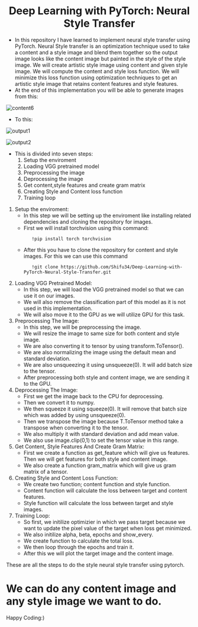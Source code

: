 <H1 align="center">Deep Learning with PyTorch: Neural Style Transfer</H1>

- In this repository I have learned to implement neural style transfer using PyTorch. Neural Style transfer is an optimization technique used to take a content and a style image and blend them together so the output image looks like the content image but painted in the style of the style image. We will create artistic style image using content and given style image. We will compute the content and style loss function. We will minimize this loss function using optimization techniques to get an artistic style image that retains content features and style features.
- At the end of this implementation you will be able to generate images from this:

![content6](https://github.com/Shifu34/Deep-Learning-with-PyTorch-Neural-Style-Transfer/assets/140503589/e3b71436-be2a-4a3b-97b7-5cdbaf214cce)

- To this:
  
![output1](https://github.com/Shifu34/Deep-Learning-with-PyTorch-Neural-Style-Transfer/assets/140503589/373f963b-6d92-4cef-ac86-c094a154ebc4)

![output2](https://github.com/Shifu34/Deep-Learning-with-PyTorch-Neural-Style-Transfer/assets/140503589/60de41f4-e7b5-440f-a871-2f07bd18bbae)

- This is divided into seven steps:
  1. Setup the enviroment
  2. Loading VGG pretrained model
  3. Preprocessing the image
  4. Deprocessing the image
  5. Get content,style features and create gram matrix
  6. Creating Style and Content loss function
  7. Training loop

1. Setup the enviroment:
   - In this step we will be setting up the enviroment like installing related dependencies and cloning the repository for images.
   - First we will install torchvision using this command:
     ```
        !pip install torch torchvision
     ```
   - After this you have to clone the repository for content and style images. For this we can use this command
     ```
        !git clone https://github.com/Shifu34/Deep-Learning-with-PyTorch-Neural-Style-Transfer.git
     ```
2. Loading VGG Pretrained Model:
   - In this step, we will load the VGG pretrained model so that we can use it on our images.
   - We will also remove the classification part of this model as it is not used in this implementation.
   - We will also move it to the GPU as we will utilize GPU for this task.
3. Preprocessing The Image:
   - In this step, we will be preprocessing the image.
   - We will resize the image to same size for both content and style image.
   - We are also converting it to tensor by using transform.ToTensor().
   - We are also normalizing the image using the default mean and standard deviation.
   - We are also unsqueezing it using unsqueeze(0). It will add batch size to the tensor.
   - After preprocessing both style and content image, we are sending it to the GPU.
4. Deprocessing The Image:
   - First we get the image back to the CPU for deprocessing.
   - Then we convert it to numpy.
   - We then squeeze it using squeeze(0). It will remove that batch size which was added by using unsqueeze(0).
   - Then we transpose the image because T.ToTensor method take a transpose when converting it to the tensor.
   - We also multiply it with standard deviation and add mean value.
   - We also use image.clip(0,1) to set the tensor value in this range.
5. Get Content, Style Features And Create Gram Matrix:
   - First we create a function as get_feature which will give us features. Then we will get features for both style and content image.
   - We also create a function gram_matrix which will give us gram matrix of a tensor.
6. Creating Style and Content Loss Function:
   - We create two function; content function and style function.
   - Content function will calculate the loss between target and content features.
   - Style function will calculate the loss between target and style images.
7. Training Loop:
   - So first, we initilize optimizier in which we pass target because we want to update the pixel value of the target when loss get minimized.
   - We also initilize alpha, beta, epochs and show_every.
   - We create function to calculate the total loss.
   - We then loop through the epochs and train it.
   - After this we will plot the target image and the content image.

These are all the steps to do the style neural style transfer using pytorch.

# We can do any content image and any style image we want to do.

Happy Coding:)
